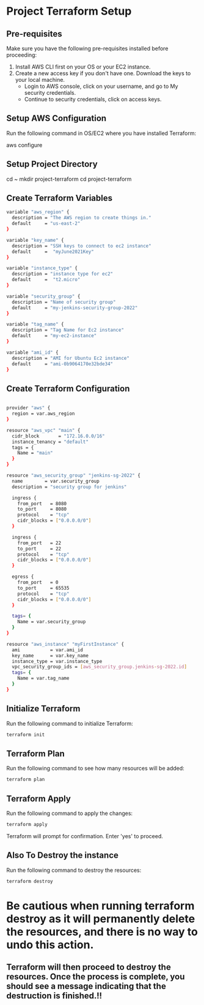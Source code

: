 # Project Terraform Setup

## Pre-requisites
Make sure you have the following pre-requisites installed before proceeding:

1. Install AWS CLI first on your OS or your EC2 instance.
2. Create a new access key if you don't have one. Download the keys to your local machine. 
   - Login to AWS console, click on your username, and go to My security credentials.
   - Continue to security credentials, click on access keys.

## Setup AWS Configuration

Run the following command in OS/EC2 where you have installed Terraform:


aws configure

## Setup Project Directory
cd ~
mkdir project-terraform
cd project-terraform

## Create Terraform Variables

```bash
variable "aws_region" {
  description = "The AWS region to create things in." 
  default     = "us-east-2" 
}

variable "key_name" { 
  description = "SSH keys to connect to ec2 instance" 
  default     =  "myJune2021Key" 
}

variable "instance_type" { 
  description = "instance type for ec2" 
  default     =  "t2.micro" 
}

variable "security_group" { 
  description = "Name of security group" 
  default     = "my-jenkins-security-group-2022" 
}

variable "tag_name" { 
  description = "Tag Name for Ec2 instance" 
  default     = "my-ec2-instance" 
} 

variable "ami_id" { 
  description = "AMI for Ubuntu Ec2 instance" 
  default     = "ami-0b9064170e32bde34" 
}
```


## Create Terraform Configuration
```bash

provider "aws" {
  region = var.aws_region
}

resource "aws_vpc" "main" {
  cidr_block       = "172.16.0.0/16"
  instance_tenancy = "default"
  tags = {
    Name = "main"
  }
}

resource "aws_security_group" "jenkins-sg-2022" {
  name        = var.security_group
  description = "security group for jenkins"

  ingress {
    from_port   = 8080
    to_port     = 8080
    protocol    = "tcp"
    cidr_blocks = ["0.0.0.0/0"]
  }

  ingress {
    from_port   = 22
    to_port     = 22
    protocol    = "tcp"
    cidr_blocks = ["0.0.0.0/0"]
  }

  egress {
    from_port   = 0
    to_port     = 65535
    protocol    = "tcp"
    cidr_blocks = ["0.0.0.0/0"]
  }

  tags= {
    Name = var.security_group
  }
}

resource "aws_instance" "myFirstInstance" {
  ami           = var.ami_id
  key_name      = var.key_name
  instance_type = var.instance_type
  vpc_security_group_ids = [aws_security_group.jenkins-sg-2022.id]
  tags= {
    Name = var.tag_name
  }
}
```

## Initialize Terraform
Run the following command to initialize Terraform:
```bash
terraform init
```

## Terraform Plan
Run the following command to see how many resources will be added:

```bash
terraform plan
```

## Terraform Apply
Run the following command to apply the changes:

```bash
terraform apply
```

Terraform will prompt for confirmation. Enter 'yes' to proceed.



## Also To Destroy the instance 
Run the following command to destroy the resources:


```bash
terraform destroy
```

# Be cautious when running terraform destroy as it will permanently delete the resources, and there is no way to undo this action.

## Terraform will then proceed to destroy the resources. Once the process is complete, you should see a message indicating that the destruction is finished.!!







